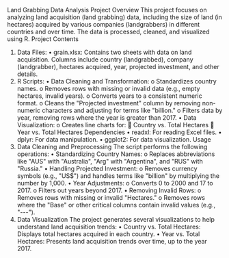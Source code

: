Land Grabbing Data Analysis Project
Overview
This project focuses on analyzing land acquisition (land grabbing) data, including the size of land (in hectares) acquired by various companies (landgrabbers) in different countries and over time. The data is processed, cleaned, and visualized using R.
Project Contents
1. Data Files:
•	grain.xlsx: Contains two sheets with data on land acquisition. Columns include country (landgrabbed), company (landgrabber), hectares acquired, year, projected investment, and other details.
2. R Scripts:
•	Data Cleaning and Transformation:
o	Standardizes country names.
o	Removes rows with missing or invalid data (e.g., empty hectares, invalid years).
o	Converts years to a consistent numeric format.
o	Cleans the "Projected investment" column by removing non-numeric characters and adjusting for terms like "billion."
o	Filters data by year, removing rows where the year is greater than 2017.
•	Data Visualization:
o	Creates line charts for:
	Country vs. Total Hectares
	Year vs. Total Hectares
Dependencies
•	readxl: For reading Excel files.
•	dplyr: For data manipulation.
•	ggplot2: For data visualization.
Usage
1. Data Cleaning and Preprocessing
The script performs the following operations:
•	Standardizing Country Names:
o	Replaces abbreviations like "AUS" with "Australia", "Arg" with "Argentina", and "RUS" with "Russia."
•	Handling Projected Investment:
o	Removes currency symbols (e.g., "US$") and handles terms like "billion" by multiplying the number by 1,000.
•	Year Adjustments:
o	Converts 0 to 2000 and 17 to 2017.
o	Filters out years beyond 2017.
•	Removing Invalid Rows:
o	Removes rows with missing or invalid "Hectares."
o	Removes rows where the "Base" or other critical columns contain invalid values (e.g., "---").
2. Data Visualization
The project generates several visualizations to help understand land acquisition trends:
•	Country vs. Total Hectares: Displays total hectares acquired in each country.
•	Year vs. Total Hectares: Presents land acquisition trends over time, up to the year 2017.

